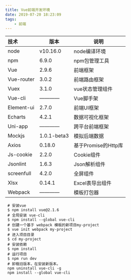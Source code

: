 ```yaml
---
title: Vue前端开发环境
date: 2019-07-20 18:23:09
tags: 
	- 前端
---
```


| 技术       | 版本        | 说明                |
| :--------- | ----------- | ------------------- |
| node       | v10.16.0    | node编译环境        |
| npm        | 6.9.0       | npm包管理工具       |
| Vue        | 2.9.6       | 前端框架            |
| Vue-router | 3.0.2       | 前端路由框架        |
| Vuex       | 3.1.0       | vue状态管理组件     |
| Vue-cli    | ————        | Vue脚手架           |
| Element-ui | 2.7.0       | 前端UI框架          |
| Echarts    | 4.2.1       | 数据可视化框架      |
| Uni-app    | ————        | 跨平台前端框架      |
| Mockjs     | 1.0.1-beta3 | 模拟后端数据        |
| Axios      | 0.18.0      | 基于Promise的Http库 |
| Js-cookie  | 2.2.0       | Cookie组件          |
| Jsonlint   | 1.6.3       | Json解析组件        |
| screenfull | 4.2.0       | 全屏组件            |
| Xlsx       | 0.14.1      | Excel表导出组件     |
| Webpack    | ————        | 模板打包器          |

<!--more-->

```shell
 # 安装vue
 $ npm install vue@2.1.6
 # 全局安装 vue-cli
 $ npm install --global vue-cli
 # 创建一个基于 webpack 模板的新项目my-project
 $ vue init webpack my-project
 # 进入项目目录
 $ cd my-project
 # 安装依赖
 $ npm install
 # 运行项目
 $ npm run dev
 # 卸载旧版本，在安装新版本。
 npm uninstall vue-cli -g 
 npm install --global vue-cli
```
